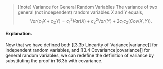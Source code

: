 >[!note] Variance for General Random Variables
>The variance of two general (not independent) random variables $X$ and $Y$ equals,
>$$Var(c_1X+c_2Y)=c_1^2Var(X)+c_2^2Var(Y)+2c_1c_2(Cov(X,Y)).$$
#### Explanation.
Now that we have defined both [[3.3b Linearity of Variance|variance]] for independent random variables, and [[3.4 Covariance|covariance]] for general random variables, we can redefine the definition of variance by substituting the proof in 16.3b with covariance.